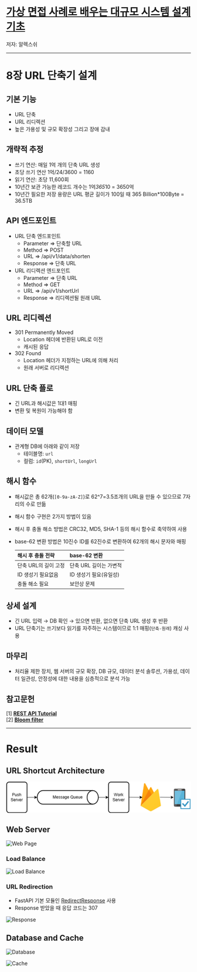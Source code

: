 # [가상 면접 사례로 배우는 대규모 시스템 설계 기초](https://www.yes24.com/Product/Goods/102819435)
저자: 알렉스쉬

---

# 8장 URL 단축기 설계

## 기본 기능

- URL 단축
- URL 리디렉션
- 높은 가용성 및 규모 확장성 그리고 장애 감내

## 개략적 추정

- 쓰기 연산: 매일 1억 개의 단축 URL 생성
- 초당 쓰기 연산 1억/24/3600 = 1160
- 읽기 연산: 초당 11,600회
- 10년간 보관 가능한 레코드 개수는 1억*365*10 = 3650억
- 10년간 필요한 저장 용량은 URL 평균 길이가 100일 때 365 Billion*100Byte = 36.5TB

## API 엔드포인트

- URL 단축 엔드포인트
    - Parameter ⇒ 단축할 URL
    - Method ⇒ POST
    - URL ⇒ /api/v1/data/shorten
    - Response ⇒ 단축 URL
- URL 리디렉션 엔드포인트
    - Parameter ⇒ 단축 URL
    - Method ⇒ GET
    - URL ⇒ /api/v1/shortUrl
    - Response ⇒ 리디렉션될 원래 URL

## URL 리디렉션
- 301 Permanently Moved
    - Location 헤더에 반환된 URL로 이전
    - 캐시된 응답
- 302 Found
    - Location 헤더가 지정하는 URL에 의해 처리
    - 원래 서버로 리디렉션

## URL 단축 플로
- 긴 URL과 해시값은 1대1 매핑
- 변환 및 복원이 가능해야 함

## 데이터 모델

- 관계형 DB에 아래와 같이 저장
    - 테이블명: `url`
    - 컬럼: `id`(PK), `shortUrl`, `longUrl`

## 해시 함수

- 해시값은 총 62개(`[0-9a-zA-Z]`)로 62^7=3.5조개의 URL을 만들 수 있으므로 7자리의 수로 만듦
- 해시 함수 구현은 2가지 방법이 있음
- 해시 후 충돌 해소 방법은 CRC32, MD5, SHA-1 등의 해시 함수로 축약하여 사용
- base-62 변환 방법은 10진수 ID를 62진수로 변환하여 62개의 해시 문자와 매핑

  | **해시 후 충돌 전략** | **base-62 변환** | 
  |----------------|----------------|
  | 단축 URL의 길이 고정  | 단축 URL 길이는 가변적 |
  | ID 생성기 필요없음    | ID 생성기 필요(유일성) |
  | 충돌 해소 필요       | 보안상 문제         |

## 상세 설계

- 긴 URL 입력 → DB 확인 → 있으면 반환, 없으면 단축 URL 생성 후 반환
- URL 단축기는 쓰기보다 읽기를 자주하는 시스템이므로 1:1 매핑(`단축-원래`) 캐싱 사용

## 마무리

- 처리율 제한 장치, 웹 서버의 규모 확장, DB 규모, 데이터 분석 솔루션, 가용성, 데이터 일관성, 안정성에 대한 내용을 심층적으로 분석 가능

## 참고문헌

[1] [**REST API Tutorial**](https://www.restapitutorial.com/)  
[2] [**Bloom filter**](https://en.wikipedia.org/wiki/Bloom_filter)

---

# Result

## URL Shortcut Architecture

![URL Shortcut Architecture](./images/architecture.png)

## Web Server

![Web Page](./images/web_page.png)

### Load Balance

![Load Balance](./images/load_balance.png)

### URL Redirection

- FastAPI 기본 모듈인 [RedirectResponse](https://fastapi.tiangolo.com/it/advanced/custom-response/#redirectresponse) 사용
- Response 받았을 때 응답 코드는 307 

![Response](./images/api_response.png)

## Database and Cache

![Database](./images/api_response.png)

![Cache](./images/postgres_table.png)